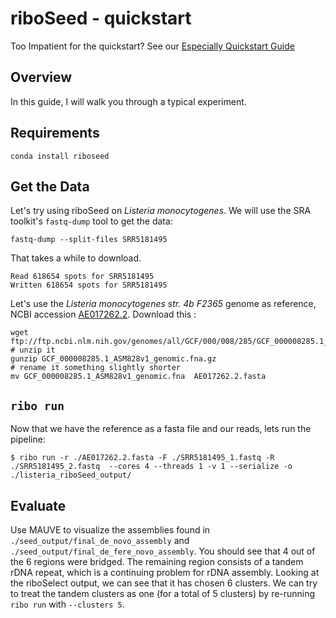 # riboSeed - quickstart
Too Impatient for the quickstart? See our [Especially Quickstart Guide](./especiallyquickstart.md)

## Overview
In this guide, I will walk you through a typical experiment.

## Requirements

```
conda install riboseed
```

## Get the Data
Let's try using riboSeed on *Listeria monocytogenes*.  We will use the SRA toolkit's `fastq-dump` tool to get the data:

```
fastq-dump --split-files SRR5181495
```

That takes a while to download.

```
Read 618654 spots for SRR5181495
Written 618654 spots for SRR5181495
```

Let's use the *Listeria monocytogenes str. 4b F2365* genome as reference, NCBI accession [AE017262.2](https://www.ncbi.nlm.nih.gov/nuccore/AE017262).  Download this :
```
wget ftp://ftp.ncbi.nlm.nih.gov/genomes/all/GCF/000/008/285/GCF_000008285.1_ASM828v1/GCF_000008285.1_ASM828v1_genomic.fna.gz
# unzip it
gunzip GCF_000008285.1_ASM828v1_genomic.fna.gz
# rename it something slightly shorter
mv GCF_000008285.1_ASM828v1_genomic.fna  AE017262.2.fasta
```

## `ribo run`
Now that we have the reference as a fasta file and our reads, lets run the pipeline:

```
$ ribo run -r ./AE017262.2.fasta -F ./SRR5181495_1.fastq -R ./SRR5181495_2.fastq  --cores 4 --threads 1 -v 1 --serialize -o ./listeria_riboSeed_output/
```

## Evaluate
Use MAUVE to visualize the assemblies found in `./seed_output/final_de_novo_assembly` and `./seed_output/final_de_fere_novo_assembly`.  You should see that 4 out of the 6 regions were bridged.  The remaining region consists of a tandem rDNA repeat, which is a continuing problem for rDNA assembly.  Looking at the riboSelect output, we can see that it has chosen 6 clusters.  We can try to treat the tandem clusters as one (for a total of 5 clusters) by re-running `ribo run` with `--clusters 5`.
